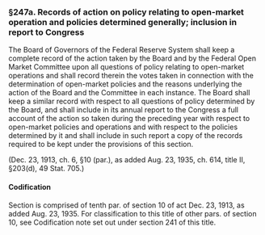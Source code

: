 ### §247a. Records of action on policy relating to open-market operation and policies determined generally; inclusion in report to Congress ###

The Board of Governors of the Federal Reserve System shall keep a complete record of the action taken by the Board and by the Federal Open Market Committee upon all questions of policy relating to open-market operations and shall record therein the votes taken in connection with the determination of open-market policies and the reasons underlying the action of the Board and the Committee in each instance. The Board shall keep a similar record with respect to all questions of policy determined by the Board, and shall include in its annual report to the Congress a full account of the action so taken during the preceding year with respect to open-market policies and operations and with respect to the policies determined by it and shall include in such report a copy of the records required to be kept under the provisions of this section.

(Dec. 23, 1913, ch. 6, §10 (par.), as added Aug. 23, 1935, ch. 614, title II, §203(d), 49 Stat. 705.)

#### Codification ####

Section is comprised of tenth par. of section 10 of act Dec. 23, 1913, as added Aug. 23, 1935. For classification to this title of other pars. of section 10, see Codification note set out under section 241 of this title.